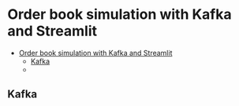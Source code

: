 # Order book simulation with Kafka and Streamlit

- [Order book simulation with Kafka and Streamlit](#order-book-simulation-with-kafka-and-streamlit)
  - [Kafka](#kafka)
  - [](#)

## Kafka


## 